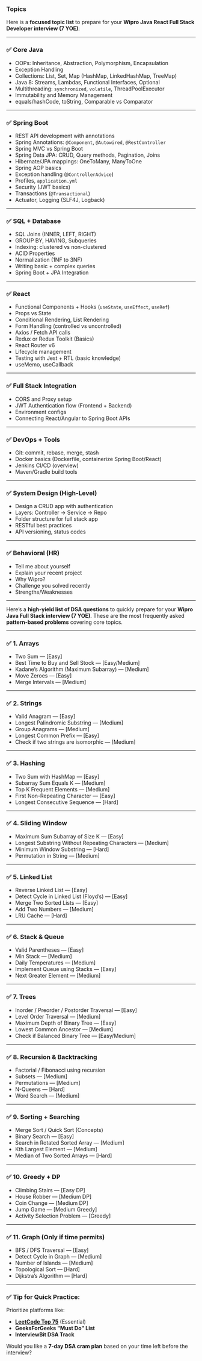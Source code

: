 ### Topics 


Here is a **focused topic list** to prepare for your **Wipro Java React Full Stack Developer interview (7 YOE)**:

---

### ✅ **Core Java**

* OOPs: Inheritance, Abstraction, Polymorphism, Encapsulation
* Exception Handling
* Collections: List, Set, Map (HashMap, LinkedHashMap, TreeMap)
* Java 8: Streams, Lambdas, Functional Interfaces, Optional
* Multithreading: `synchronized`, `volatile`, ThreadPoolExecutor
* Immutability and Memory Management
* equals/hashCode, toString, Comparable vs Comparator

---

### ✅ **Spring Boot**

* REST API development with annotations
* Spring Annotations: `@Component`, `@Autowired`, `@RestController`
* Spring MVC vs Spring Boot
* Spring Data JPA: CRUD, Query methods, Pagination, Joins
* Hibernate/JPA mappings: OneToMany, ManyToOne
* Spring AOP basics
* Exception handling (`@ControllerAdvice`)
* Profiles, `application.yml`
* Security (JWT basics)
* Transactions (`@Transactional`)
* Actuator, Logging (SLF4J, Logback)

---

### ✅ **SQL + Database**

* SQL Joins (INNER, LEFT, RIGHT)
* GROUP BY, HAVING, Subqueries
* Indexing: clustered vs non-clustered
* ACID Properties
* Normalization (1NF to 3NF)
* Writing basic + complex queries
* Spring Boot + JPA Integration

---

### ✅ **React**

* Functional Components + Hooks (`useState`, `useEffect`, `useRef`)
* Props vs State
* Conditional Rendering, List Rendering
* Form Handling (controlled vs uncontrolled)
* Axios / Fetch API calls
* Redux or Redux Toolkit (Basics)
* React Router v6
* Lifecycle management
* Testing with Jest + RTL (basic knowledge)
* useMemo, useCallback

---

### ✅ **Full Stack Integration**

* CORS and Proxy setup
* JWT Authentication flow (Frontend + Backend)
* Environment configs
* Connecting React/Angular to Spring Boot APIs

---

### ✅ **DevOps + Tools**

* Git: commit, rebase, merge, stash
* Docker basics (Dockerfile, containerize Spring Boot/React)
* Jenkins CI/CD (overview)
* Maven/Gradle build tools

---

### ✅ **System Design (High-Level)**

* Design a CRUD app with authentication
* Layers: Controller → Service → Repo
* Folder structure for full stack app
* RESTful best practices
* API versioning, status codes

---

### ✅ **Behavioral (HR)**

* Tell me about yourself
* Explain your recent project
* Why Wipro?
* Challenge you solved recently
* Strengths/Weaknesses

---

Here’s a **high-yield list of DSA questions** to quickly prepare for your **Wipro Java Full Stack interview (7 YOE)**. These are the most frequently asked **pattern-based problems** covering core topics.

---

### ✅ **1. Arrays**

* Two Sum — \[Easy]
* Best Time to Buy and Sell Stock — \[Easy/Medium]
* Kadane’s Algorithm (Maximum Subarray) — \[Medium]
* Move Zeroes — \[Easy]
* Merge Intervals — \[Medium]

---

### ✅ **2. Strings**

* Valid Anagram — \[Easy]
* Longest Palindromic Substring — \[Medium]
* Group Anagrams — \[Medium]
* Longest Common Prefix — \[Easy]
* Check if two strings are isomorphic — \[Medium]

---

### ✅ **3. Hashing**

* Two Sum with HashMap — \[Easy]
* Subarray Sum Equals K — \[Medium]
* Top K Frequent Elements — \[Medium]
* First Non-Repeating Character — \[Easy]
* Longest Consecutive Sequence — \[Hard]

---

### ✅ **4. Sliding Window**

* Maximum Sum Subarray of Size K — \[Easy]
* Longest Substring Without Repeating Characters — \[Medium]
* Minimum Window Substring — \[Hard]
* Permutation in String — \[Medium]

---

### ✅ **5. Linked List**

* Reverse Linked List — \[Easy]
* Detect Cycle in Linked List (Floyd’s) — \[Easy]
* Merge Two Sorted Lists — \[Easy]
* Add Two Numbers — \[Medium]
* LRU Cache — \[Hard]

---

### ✅ **6. Stack & Queue**

* Valid Parentheses — \[Easy]
* Min Stack — \[Medium]
* Daily Temperatures — \[Medium]
* Implement Queue using Stacks — \[Easy]
* Next Greater Element — \[Medium]

---

### ✅ **7. Trees**

* Inorder / Preorder / Postorder Traversal — \[Easy]
* Level Order Traversal — \[Medium]
* Maximum Depth of Binary Tree — \[Easy]
* Lowest Common Ancestor — \[Medium]
* Check if Balanced Binary Tree — \[Easy/Medium]

---

### ✅ **8. Recursion & Backtracking**

* Factorial / Fibonacci using recursion
* Subsets — \[Medium]
* Permutations — \[Medium]
* N-Queens — \[Hard]
* Word Search — \[Medium]

---

### ✅ **9. Sorting + Searching**

* Merge Sort / Quick Sort (Concepts)
* Binary Search — \[Easy]
* Search in Rotated Sorted Array — \[Medium]
* Kth Largest Element — \[Medium]
* Median of Two Sorted Arrays — \[Hard]

---

### ✅ **10. Greedy + DP**

* Climbing Stairs — \[Easy DP]
* House Robber — \[Medium DP]
* Coin Change — \[Medium DP]
* Jump Game — \[Medium Greedy]
* Activity Selection Problem — \[Greedy]

---

### ✅ **11. Graph (Only if time permits)**

* BFS / DFS Traversal — \[Easy]
* Detect Cycle in Graph — \[Medium]
* Number of Islands — \[Medium]
* Topological Sort — \[Hard]
* Dijkstra’s Algorithm — \[Hard]

---

### ✅ Tip for Quick Practice:

Prioritize platforms like:

* **[LeetCode Top 75](https://leetcode.com/list/xi4ci4ig/)** (Essential)
* **GeeksForGeeks "Must Do" List**
* **InterviewBit DSA Track**

Would you like a **7-day DSA cram plan** based on your time left before the interview?
